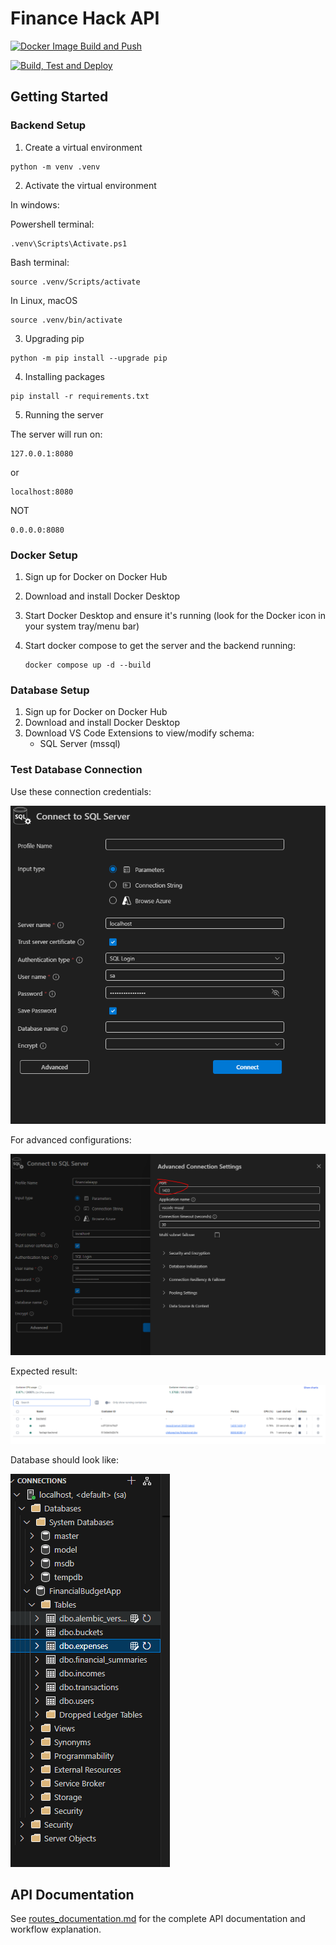 # Finance Hack API

[![Docker Image Build and Push](https://github.com/AzureAIDevHackathon/Backend/actions/workflows/docker-build-and-test-validation.yml/badge.svg)](https://github.com/AzureAIDevHackathon/Backend/actions/workflows/docker-build-and-test-validation.yml)

[![Build, Test and Deploy](https://github.com/AzureAIDevHackathon/Backend/actions/workflows/docker-build-and-test-validation.yml/badge.svg)](https://github.com/AzureAIDevHackathon/Backend/actions/workflows/docker-build-and-test-validation.yml)

## Getting Started

### Backend Setup

1. Create a virtual environment

```
python -m venv .venv
```

2. Activate the virtual environment

In windows: 

Powershell terminal:
```
.venv\Scripts\Activate.ps1
```

Bash terminal:
```
source .venv/Scripts/activate
```


In Linux, macOS

```
source .venv/bin/activate
```

3. Upgrading pip

```
python -m pip install --upgrade pip
```

4. Installing packages

```
pip install -r requirements.txt
```

5. Running the server

The server will run on:

```
127.0.0.1:8080
```

or

```
localhost:8080
```

NOT

```
0.0.0.0:8080
```

### Docker Setup

1. Sign up for Docker on Docker Hub
2. Download and install Docker Desktop

3. Start Docker Desktop and ensure it's running (look for the Docker icon in your system tray/menu bar)

4. Start docker compose to get the server and the backend running:
   ```
   docker compose up -d --build
   ```

### Database Setup

1. Sign up for Docker on Docker Hub
2. Download and install Docker Desktop
3. Download VS Code Extensions to view/modify schema:
   - SQL Server (mssql)

### Test Database Connection

Use these connection credentials:

![alt text](public/image1.png)

For advanced configurations:

![alt text](public/image2.png)

Expected result:

![alt text](public/image3.png)

Database should look like:

![alt text](public/image.png)

## API Documentation

See [routes_documentation.md](routes_documentation.md) for the complete API documentation and workflow explanation.
